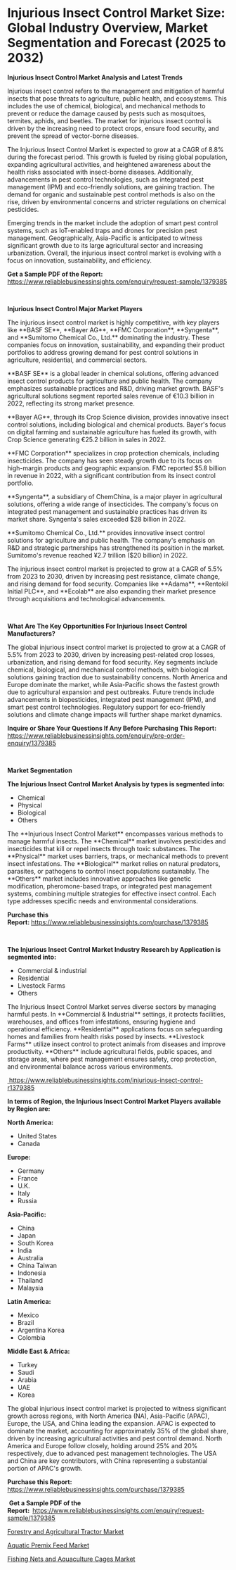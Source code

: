 <p><h1>Injurious Insect Control Market Size: Global Industry Overview, Market Segmentation and Forecast (2025 to 2032)</h1></p><p><strong>Injurious Insect Control Market Analysis and Latest Trends</strong></p>
<p><p>Injurious insect control refers to the management and mitigation of harmful insects that pose threats to agriculture, public health, and ecosystems. This includes the use of chemical, biological, and mechanical methods to prevent or reduce the damage caused by pests such as mosquitoes, termites, aphids, and beetles. The market for injurious insect control is driven by the increasing need to protect crops, ensure food security, and prevent the spread of vector-borne diseases.</p><p>The Injurious Insect Control Market is expected to grow at a CAGR of 8.8% during the forecast period. This growth is fueled by rising global population, expanding agricultural activities, and heightened awareness about the health risks associated with insect-borne diseases. Additionally, advancements in pest control technologies, such as integrated pest management (IPM) and eco-friendly solutions, are gaining traction. The demand for organic and sustainable pest control methods is also on the rise, driven by environmental concerns and stricter regulations on chemical pesticides.</p><p>Emerging trends in the market include the adoption of smart pest control systems, such as IoT-enabled traps and drones for precision pest management. Geographically, Asia-Pacific is anticipated to witness significant growth due to its large agricultural sector and increasing urbanization. Overall, the injurious insect control market is evolving with a focus on innovation, sustainability, and efficiency.</p></p>
<p><strong>Get a Sample PDF of the Report:&nbsp;</strong> <a href="https://www.reliablebusinessinsights.com/enquiry/request-sample/1379385?utm_campaign=57&utm_medium=2&utm_source=Github&utm_content=ia&utm_term=21012025&utm_id=injurious-insect-control">https://www.reliablebusinessinsights.com/enquiry/request-sample/1379385</a></p>
<p>&nbsp;</p>
<p><strong>Injurious Insect Control Major Market Players</strong></p>
<p><p>The injurious insect control market is highly competitive, with key players like **BASF SE**, **Bayer AG**, **FMC Corporation**, **Syngenta**, and **Sumitomo Chemical Co., Ltd.** dominating the industry. These companies focus on innovation, sustainability, and expanding their product portfolios to address growing demand for pest control solutions in agriculture, residential, and commercial sectors.</p><p>**BASF SE** is a global leader in chemical solutions, offering advanced insect control products for agriculture and public health. The company emphasizes sustainable practices and R&D, driving market growth. BASF's agricultural solutions segment reported sales revenue of €10.3 billion in 2022, reflecting its strong market presence.</p><p>**Bayer AG**, through its Crop Science division, provides innovative insect control solutions, including biological and chemical products. Bayer's focus on digital farming and sustainable agriculture has fueled its growth, with Crop Science generating €25.2 billion in sales in 2022.</p><p>**FMC Corporation** specializes in crop protection chemicals, including insecticides. The company has seen steady growth due to its focus on high-margin products and geographic expansion. FMC reported $5.8 billion in revenue in 2022, with a significant contribution from its insect control portfolio.</p><p>**Syngenta**, a subsidiary of ChemChina, is a major player in agricultural solutions, offering a wide range of insecticides. The company's focus on integrated pest management and sustainable practices has driven its market share. Syngenta's sales exceeded $28 billion in 2022.</p><p>**Sumitomo Chemical Co., Ltd.** provides innovative insect control solutions for agriculture and public health. The company's emphasis on R&D and strategic partnerships has strengthened its position in the market. Sumitomo's revenue reached ¥2.7 trillion ($20 billion) in 2022.</p><p>The injurious insect control market is projected to grow at a CAGR of 5.5% from 2023 to 2030, driven by increasing pest resistance, climate change, and rising demand for food security. Companies like **Adama**, **Rentokil Initial PLC**, and **Ecolab** are also expanding their market presence through acquisitions and technological advancements.</p></p>
<p>&nbsp;</p>
<p><strong>What Are The Key Opportunities For Injurious Insect Control Manufacturers?</strong></p>
<p><p>The global injurious insect control market is projected to grow at a CAGR of 5.5% from 2023 to 2030, driven by increasing pest-related crop losses, urbanization, and rising demand for food security. Key segments include chemical, biological, and mechanical control methods, with biological solutions gaining traction due to sustainability concerns. North America and Europe dominate the market, while Asia-Pacific shows the fastest growth due to agricultural expansion and pest outbreaks. Future trends include advancements in biopesticides, integrated pest management (IPM), and smart pest control technologies. Regulatory support for eco-friendly solutions and climate change impacts will further shape market dynamics.</p></p>
<p><strong>Inquire or Share Your Questions If Any Before Purchasing This Report:</strong> <a href="https://www.reliablebusinessinsights.com/enquiry/pre-order-enquiry/1379385?utm_campaign=57&utm_medium=2&utm_source=Github&utm_content=ia&utm_term=21012025&utm_id=injurious-insect-control">https://www.reliablebusinessinsights.com/enquiry/pre-order-enquiry/1379385</a></p>
<p>&nbsp;</p>
<p><strong>Market Segmentation</strong></p>
<p><strong>The Injurious Insect Control Market Analysis by types is segmented into:</strong></p>
<p><ul><li>Chemical</li><li>Physical</li><li>Biological</li><li>Others</li></ul></p>
<p><p>The **Injurious Insect Control Market** encompasses various methods to manage harmful insects. The **Chemical** market involves pesticides and insecticides that kill or repel insects through toxic substances. The **Physical** market uses barriers, traps, or mechanical methods to prevent insect infestations. The **Biological** market relies on natural predators, parasites, or pathogens to control insect populations sustainably. The **Others** market includes innovative approaches like genetic modification, pheromone-based traps, or integrated pest management systems, combining multiple strategies for effective insect control. Each type addresses specific needs and environmental considerations.</p></p>
<p><strong>Purchase this Report:&nbsp;</strong><a href="https://www.reliablebusinessinsights.com/purchase/1379385?utm_campaign=57&utm_medium=2&utm_source=Github&utm_content=ia&utm_term=21012025&utm_id=injurious-insect-control">https://www.reliablebusinessinsights.com/purchase/1379385</a></p>
<p>&nbsp;</p>
<p><strong>The Injurious Insect Control Market Industry Research by Application is segmented into:</strong></p>
<p><ul><li>Commercial & industrial</li><li>Residential</li><li>Livestock Farms</li><li>Others</li></ul></p>
<p><p>The Injurious Insect Control Market serves diverse sectors by managing harmful pests. In **Commercial & Industrial** settings, it protects facilities, warehouses, and offices from infestations, ensuring hygiene and operational efficiency. **Residential** applications focus on safeguarding homes and families from health risks posed by insects. **Livestock Farms** utilize insect control to protect animals from diseases and improve productivity. **Others** include agricultural fields, public spaces, and storage areas, where pest management ensures safety, crop protection, and environmental balance across various environments.</p></p>
<p><a href="https://www.reliablebusinessinsights.com/injurious-insect-control-r1379385?utm_campaign=57&utm_medium=2&utm_source=Github&utm_content=ia&utm_term=21012025&utm_id=injurious-insect-control">&nbsp;https://www.reliablebusinessinsights.com/injurious-insect-control-r1379385</a></p>
<p><strong>In terms of Region, the Injurious Insect Control Market Players available by Region are:</strong></p>
<p>
    <p> <strong> North America: </strong>
        <ul>
            <li>United States</li>
            <li>Canada</li>
        </ul>
        </p> 
    <p> <strong> Europe: </strong>
        <ul>
            <li>Germany</li>
            <li>France</li>
            <li>U.K.</li>
            <li>Italy</li>
            <li>Russia</li>
        </ul>
        </p> 
    <p> <strong> Asia-Pacific: </strong>
        <ul>
            <li>China</li>
            <li>Japan</li>
            <li>South Korea</li>
            <li>India</li>
            <li>Australia</li>
            <li>China Taiwan</li>
            <li>Indonesia</li>
            <li>Thailand</li>
            <li>Malaysia</li>
        </ul>
        </p> 
    <p> <strong> Latin America: </strong>
        <ul>
            <li>Mexico</li>
            <li>Brazil</li>
            <li>Argentina Korea</li>
            <li>Colombia</li>
        </ul>
        </p> 
    <p> <strong> Middle East & Africa: </strong>
        <ul>
            <li>Turkey</li>
            <li>Saudi</li>
            <li>Arabia</li>
            <li>UAE</li>
            <li>Korea</li>
        </ul>
    </p>
    </p>
<p><p>The global injurious insect control market is projected to witness significant growth across regions, with North America (NA), Asia-Pacific (APAC), Europe, the USA, and China leading the expansion. APAC is expected to dominate the market, accounting for approximately 35% of the global share, driven by increasing agricultural activities and pest control demand. North America and Europe follow closely, holding around 25% and 20% respectively, due to advanced pest management technologies. The USA and China are key contributors, with China representing a substantial portion of APAC's growth.</p></p>
<p><strong>Purchase this Report: </strong><a href="https://www.reliablebusinessinsights.com/purchase/1379385?utm_campaign=57&utm_medium=2&utm_source=Github&utm_content=ia&utm_term=21012025&utm_id=injurious-insect-control">https://www.reliablebusinessinsights.com/purchase/1379385</a></p>
<p>&nbsp;<strong>Get a Sample PDF of the Report:&nbsp;&nbsp;</strong><a href="https://www.reliablebusinessinsights.com/enquiry/request-sample/1379385?utm_campaign=57&utm_medium=2&utm_source=Github&utm_content=ia&utm_term=21012025&utm_id=injurious-insect-control">https://www.reliablebusinessinsights.com/enquiry/request-sample/1379385</a></p>
<p><strong></strong></p>
<p><p><a href="https://github.com/chungwimbu4/Market-Research-Report-List-1/blob/main/forestry-and-agricultural-tractor-market.md?utm_campaign=57&utm_medium=2&utm_source=Github&utm_content=ia&utm_term=21012025&utm_id=injurious-insect-control">Forestry and Agricultural Tractor Market</a></p><p><a href="https://github.com/bolalfredia7777/Market-Research-Report-List-1/blob/main/aquatic-premix-feed-market.md?utm_campaign=57&utm_medium=2&utm_source=Github&utm_content=ia&utm_term=21012025&utm_id=injurious-insect-control">Aquatic Premix Feed Market</a></p><p><a href="https://github.com/ccreola81/Market-Research-Report-List-1/blob/main/fishing-nets-and-aquaculture-cages-market.md?utm_campaign=57&utm_medium=2&utm_source=Github&utm_content=ia&utm_term=21012025&utm_id=injurious-insect-control">Fishing Nets and Aquaculture Cages Market</a></p></p>